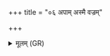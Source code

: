 +++
title = "०६ अपाम् अस्मै वज्रम्"

+++
<details><summary>मूलम् (GR)</summary>

अपाम् अस्मै वज्रं प्र हरामि  
चतुर्भृष्टिं शीर्षभिद्याय विद्वान् ।  
सो अस्य पर्वा प्र शृणातु सर्वा  
तन् मे देवा ह्य् अनु जानन्तु विश्वे ॥ +++(Bhatt. anu mā jānantu)+++
</details>